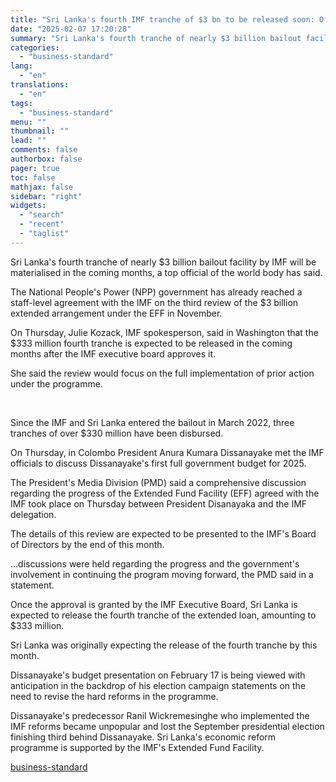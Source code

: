 ```yaml
---
title: "Sri Lanka's fourth IMF tranche of $3 bn to be released soon: Officials"
date: "2025-02-07 17:20:28"
summary: "Sri Lanka's fourth tranche of nearly $3 billion bailout facility by IMF will be materialised in the coming months, a top official of the world body has said. The National People's Power (NPP) government has already reached a staff-level agreement with the IMF on the third review of the $3..."
categories:
  - "business-standard"
lang:
  - "en"
translations:
  - "en"
tags:
  - "business-standard"
menu: ""
thumbnail: ""
lead: ""
comments: false
authorbox: false
pager: true
toc: false
mathjax: false
sidebar: "right"
widgets:
  - "search"
  - "recent"
  - "taglist"
---
```


Sri Lanka's fourth tranche of nearly $3 billion bailout facility by IMF will be materialised in the coming months, a top official of the world body has said.

The National People's Power (NPP) government has already reached a staff-level agreement with the IMF on the third review of the $3 billion extended arrangement under the EFF in November.

On Thursday, Julie Kozack, IMF spokesperson, said in Washington that the $333 million fourth tranche is expected to be released in the coming months after the IMF executive board approves it.

She said the review would focus on the full implementation of prior action under the programme.

 

Since the IMF and Sri Lanka entered the bailout in March 2022, three tranches of over $330 million have been disbursed.

On Thursday, in Colombo President Anura Kumara Dissanayake met the IMF officials to discuss Dissanayake's first full government budget for 2025.

The President's Media Division (PMD) said a comprehensive discussion regarding the progress of the Extended Fund Facility (EFF) agreed with the IMF took place on Thursday between President Disanayaka and the IMF delegation.

The details of this review are expected to be presented to the IMF's Board of Directors by the end of this month.

...discussions were held regarding the progress and the government's involvement in continuing the program moving forward, the PMD said in a statement.

Once the approval is granted by the IMF Executive Board, Sri Lanka is expected to release the fourth tranche of the extended loan, amounting to $333 million.

Sri Lanka was originally expecting the release of the fourth tranche by this month.

Dissanayake's budget presentation on February 17 is being viewed with anticipation in the backdrop of his election campaign statements on the need to revise the hard reforms in the programme.

Dissanayake's predecessor Ranil Wickremesinghe who implemented the IMF reforms became unpopular and lost the September presidential election finishing third behind Dissanayake. Sri Lanka's economic reform programme is supported by the IMF's Extended Fund Facility.

[business-standard](https://www.business-standard.com/world-news/sri-lanka-s-fourth-imf-tranche-of-3-bn-to-be-released-soon-officials-125020700850_1.html)
